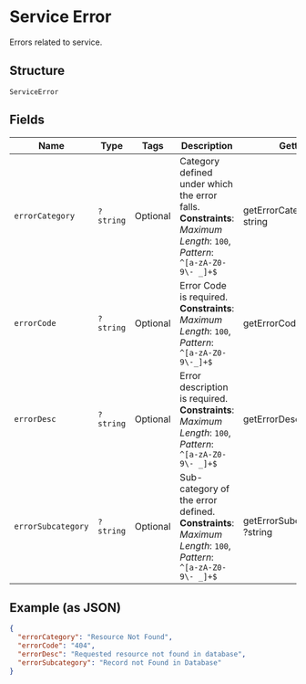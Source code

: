 
# Service Error

Errors related to service.

## Structure

`ServiceError`

## Fields

| Name | Type | Tags | Description | Getter | Setter |
|  --- | --- | --- | --- | --- | --- |
| `errorCategory` | `?string` | Optional | Category defined under which the error falls.<br>**Constraints**: *Maximum Length*: `100`, *Pattern*: `^[a-zA-Z0-9\- _]+$` | getErrorCategory(): ?string | setErrorCategory(?string errorCategory): void |
| `errorCode` | `?string` | Optional | Error Code is required.<br>**Constraints**: *Maximum Length*: `100`, *Pattern*: `^[a-zA-Z0-9\-_]+$` | getErrorCode(): ?string | setErrorCode(?string errorCode): void |
| `errorDesc` | `?string` | Optional | Error description is required.<br>**Constraints**: *Maximum Length*: `100`, *Pattern*: `^[a-zA-Z0-9\- _]+$` | getErrorDesc(): ?string | setErrorDesc(?string errorDesc): void |
| `errorSubcategory` | `?string` | Optional | Sub-category of the error defined.<br>**Constraints**: *Maximum Length*: `100`, *Pattern*: `^[a-zA-Z0-9\- _]+$` | getErrorSubcategory(): ?string | setErrorSubcategory(?string errorSubcategory): void |

## Example (as JSON)

```json
{
  "errorCategory": "Resource Not Found",
  "errorCode": "404",
  "errorDesc": "Requested resource not found in database",
  "errorSubcategory": "Record not Found in Database"
}
```

